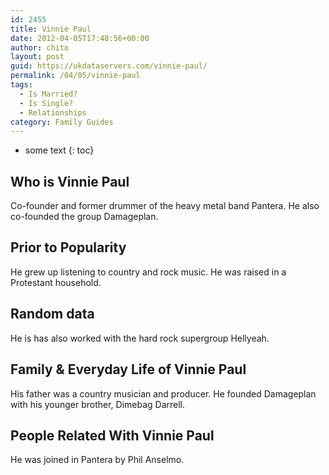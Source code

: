 ```yaml
---
id: 2455
title: Vinnie Paul
date: 2012-04-05T17:48:56+00:00
author: chito
layout: post
guid: https://ukdataservers.com/vinnie-paul/
permalink: /04/05/vinnie-paul
tags:
  - Is Married?
  - Is Single?
  - Relationships
category: Family Guides
---
```


* some text
{: toc}
          
          
## Who is  Vinnie Paul
                  
                  
                  
Co-founder and former drummer of the heavy metal band Pantera. He also co-founded the group Damageplan. 
                  
                
                
                
## Prior to Popularity 
                  
                  
                  
He grew up listening to country and rock music. He was raised in a Protestant household. 
                  
                
                
                
## Random data 
                  
                  
                  
He is has also worked with the hard rock supergroup Hellyeah. 
                  
                
                
                
## Family & Everyday Life of Vinnie Paul
                  
                  
                  
His father was a country musician and producer. He founded Damageplan with his younger brother, Dimebag Darrell. 
                  
                
                
                
## People Related With  Vinnie Paul
                  
                  
                  
He was joined in Pantera by Phil Anselmo. 
                  
                
              
            
          
          
          
    
    
  

